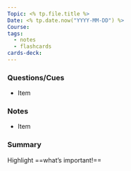 ```yaml
---
Topic: <% tp.file.title %>
Date: <% tp.date.now("YYYY-MM-DD") %>
Course: 
tags:
  - notes
  - flashcards
cards-deck:
---
```


### Questions/Cues
- Item

### Notes
- Item

### Summary
Highlight ==what’s important!==
<!--SR:!2023-10-27,4,270-->